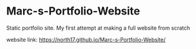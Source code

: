 # Marc-s-Portfolio-Website
Static portfolio site. My first attempt at making a full website from scratch

website link:
https://north17.github.io/Marc-s-Portfolio-Website/
